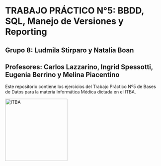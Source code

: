 # **TRABAJO PRÁCTICO N°5:** BBDD, SQL, Manejo de Versiones y Reporting

## Grupo 8: Ludmila Stirparo y Natalia Boan
## Profesores: Carlos Lazzarino, Ingrid Spessotti, Eugenia Berrino y Melina Piacentino 

Este repositorio contiene los ejercicios del Trabajo Práctico Nº5 de Bases de Datos para la materia Informática Médica dictada en el ITBA. 

<img src="https://github.com/user-attachments/assets/8cf94fb4-7ca3-4775-a02e-91a6e6965195" alt="ITBA" width="200">

